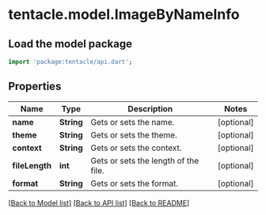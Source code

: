 # tentacle.model.ImageByNameInfo

## Load the model package
```dart
import 'package:tentacle/api.dart';
```

## Properties
Name | Type | Description | Notes
------------ | ------------- | ------------- | -------------
**name** | **String** | Gets or sets the name. | [optional] 
**theme** | **String** | Gets or sets the theme. | [optional] 
**context** | **String** | Gets or sets the context. | [optional] 
**fileLength** | **int** | Gets or sets the length of the file. | [optional] 
**format** | **String** | Gets or sets the format. | [optional] 

[[Back to Model list]](../README.md#documentation-for-models) [[Back to API list]](../README.md#documentation-for-api-endpoints) [[Back to README]](../README.md)



